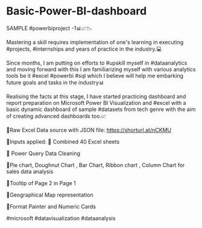 # Basic-Power-BI-dashboard

SAMPLE #powerbiproject -1📊📈📉

Mastering a skill requires implementation of one's learning in executing #projects, #internships and years of practice in the industry.💻

Since months, I am putting on efforts to #upskill myself in #dataanalytics and moving forward with this I am familiarizing myself with various analytics tools be it #excel #powerbi #sql which I believe will help me embarking future goals and tasks in the industry📊

Realising the facts at this stage, I have started practicing dashboard and report preparation on Microsoft Power BI Visualization and #excel with a basic dynamic dashboard of sample #datasets from tech genre with the aim of creating advanced dashboards too.📈

📑Raw Excel Data source with JSON file:
 https://shorturl.at/nCKMU

🔗Inputs applied: 
 📍 Combined 40 Excel sheets
 
 📍 Power Query Data Cleaning 
 
 📍Pie chart, Doughnut Chart , Bar Chart, 
    Ribbon chart , Column Chart for sales 
    data analysis 
    
 📍Tooltip of Page 2 in Page 1
 
 📍Geographical Map representation
 
 📍Format Painter and Numeric Cards

#microsoft #datavisualization #dataanalysis
